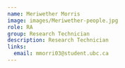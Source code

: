 ```yaml
---
name: Meriwether Morris
image: images/Meriwether-people.jpg
role: RA
group: Research Technician
description: Research Technician
links:
  email: mmorri03@student.ubc.ca
---
```

